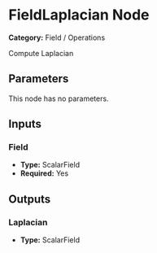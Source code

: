 
# FieldLaplacian Node

**Category:** Field / Operations

Compute Laplacian

## Parameters

This node has no parameters.

## Inputs


### Field
- **Type:** ScalarField
- **Required:** Yes



## Outputs


### Laplacian
- **Type:** ScalarField




